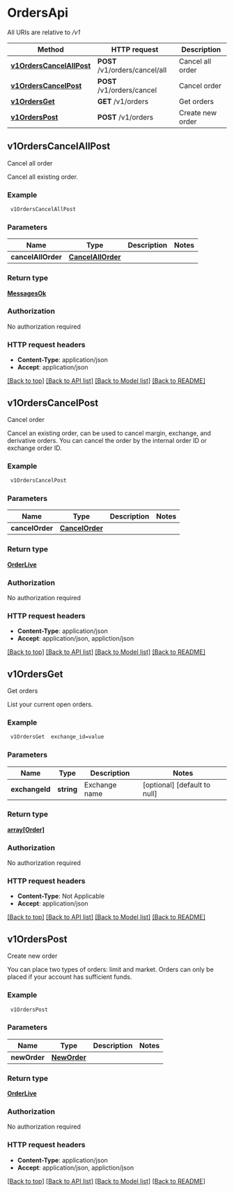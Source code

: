 # OrdersApi

All URIs are relative to */v1*

Method | HTTP request | Description
------------- | ------------- | -------------
[**v1OrdersCancelAllPost**](OrdersApi.md#v1OrdersCancelAllPost) | **POST** /v1/orders/cancel/all | Cancel all order
[**v1OrdersCancelPost**](OrdersApi.md#v1OrdersCancelPost) | **POST** /v1/orders/cancel | Cancel order
[**v1OrdersGet**](OrdersApi.md#v1OrdersGet) | **GET** /v1/orders | Get orders
[**v1OrdersPost**](OrdersApi.md#v1OrdersPost) | **POST** /v1/orders | Create new order



## v1OrdersCancelAllPost

Cancel all order

Cancel all existing order.

### Example

```bash
 v1OrdersCancelAllPost
```

### Parameters


Name | Type | Description  | Notes
------------- | ------------- | ------------- | -------------
 **cancelAllOrder** | [**CancelAllOrder**](CancelAllOrder.md) |  |

### Return type

[**MessagesOk**](MessagesOk.md)

### Authorization

No authorization required

### HTTP request headers

- **Content-Type**: application/json
- **Accept**: application/json

[[Back to top]](#) [[Back to API list]](../README.md#documentation-for-api-endpoints) [[Back to Model list]](../README.md#documentation-for-models) [[Back to README]](../README.md)


## v1OrdersCancelPost

Cancel order

Cancel an existing order, can be used to cancel margin, exchange, and derivative orders. You can cancel the order by the internal order ID or exchange order ID.

### Example

```bash
 v1OrdersCancelPost
```

### Parameters


Name | Type | Description  | Notes
------------- | ------------- | ------------- | -------------
 **cancelOrder** | [**CancelOrder**](CancelOrder.md) |  |

### Return type

[**OrderLive**](OrderLive.md)

### Authorization

No authorization required

### HTTP request headers

- **Content-Type**: application/json
- **Accept**: application/json, appliction/json

[[Back to top]](#) [[Back to API list]](../README.md#documentation-for-api-endpoints) [[Back to Model list]](../README.md#documentation-for-models) [[Back to README]](../README.md)


## v1OrdersGet

Get orders

List your current open orders.

### Example

```bash
 v1OrdersGet  exchange_id=value
```

### Parameters


Name | Type | Description  | Notes
------------- | ------------- | ------------- | -------------
 **exchangeId** | **string** | Exchange name | [optional] [default to null]

### Return type

[**array[Order]**](Order.md)

### Authorization

No authorization required

### HTTP request headers

- **Content-Type**: Not Applicable
- **Accept**: application/json

[[Back to top]](#) [[Back to API list]](../README.md#documentation-for-api-endpoints) [[Back to Model list]](../README.md#documentation-for-models) [[Back to README]](../README.md)


## v1OrdersPost

Create new order

You can place two types of orders: limit and market. Orders can only be placed if your account has sufficient funds.

### Example

```bash
 v1OrdersPost
```

### Parameters


Name | Type | Description  | Notes
------------- | ------------- | ------------- | -------------
 **newOrder** | [**NewOrder**](NewOrder.md) |  |

### Return type

[**OrderLive**](OrderLive.md)

### Authorization

No authorization required

### HTTP request headers

- **Content-Type**: application/json
- **Accept**: application/json, appliction/json

[[Back to top]](#) [[Back to API list]](../README.md#documentation-for-api-endpoints) [[Back to Model list]](../README.md#documentation-for-models) [[Back to README]](../README.md)

